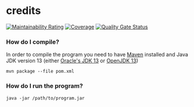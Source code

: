 # credits

[![Maintainability Rating](https://sonarcloud.io/api/project_badges/measure?project=projektgruppe_credits&metric=sqale_rating)](https://sonarcloud.io/dashboard?id=projektgruppe_credits)
[![Coverage](https://sonarcloud.io/api/project_badges/measure?project=projektgruppe_credits&metric=coverage)](https://sonarcloud.io/dashboard?id=projektgruppe_credits)
[![Quality Gate Status](https://sonarcloud.io/api/project_badges/measure?project=projektgruppe_credits&metric=alert_status)](https://sonarcloud.io/dashboard?id=projektgruppe_credits)


### How do I compile?
In order to compile the program you need to have [Maven](https://maven.apache.org/install.html) installed and Java JDK version 13 (either [Oracle's JDK 13](https://www.oracle.com/technetwork/java/javase/downloads/jdk13-downloads-5672538.html) or [OpenJDK 13](https://openjdk.java.net/projects/jdk/13/))

`mvn package --file pom.xml`

### How do I run the program?
`java -jar /path/to/program.jar`

